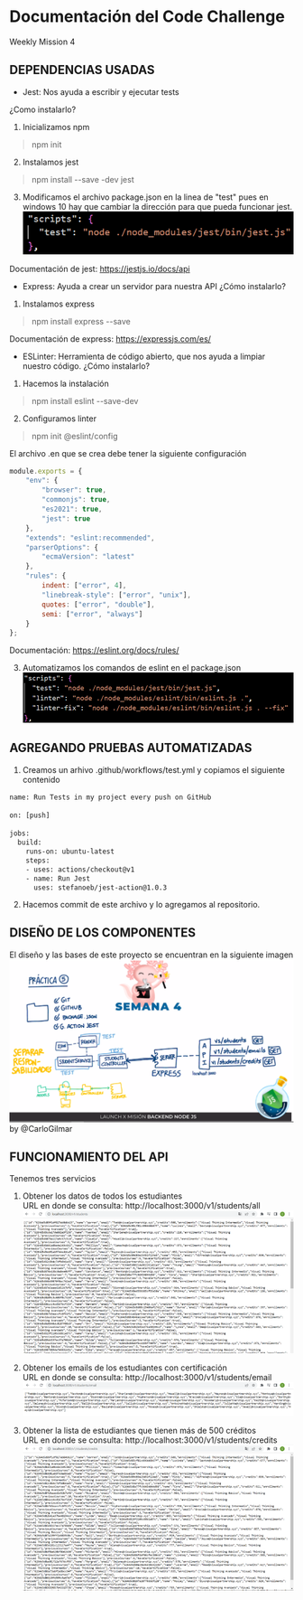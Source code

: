 # Documentación del Code Challenge
Weekly Mission 4

## DEPENDENCIAS USADAS
- Jest: Nos ayuda a escribir y ejecutar tests

¿Como instalarlo?

1) Inicializamos npm
> npm init

2) Instalamos jest
> npm install --save -dev jest

3) Modificamos el archivo package.json en la linea de "test" pues en windows 10 hay que cambiar la dirección para que pueda funcionar jest.
![image](https://github.com/CeViMu/Code_Challenge/blob/main/images/Imagen3.png)

Documentación de jest: https://jestjs.io/docs/api


- Express: Ayuda a crear un servidor para nuestra API
¿Cómo instalarlo?

1) Instalamos express
> npm install express --save

Documentación de express: https://expressjs.com/es/

- ESLinter: Herramienta de código abierto, que nos ayuda a limpiar nuestro código.
¿Cómo instalarlo?

1) Hacemos la instalación
> npm install eslint --save-dev

2) Configuramos linter
> npm init @eslint/config

El archivo .en que se crea debe tener la siguiente configuración
```js
module.exports = {
    "env": {
        "browser": true,
        "commonjs": true,
        "es2021": true,
        "jest": true
    },
    "extends": "eslint:recommended",
    "parserOptions": {
        "ecmaVersion": "latest"
    },
    "rules": {
        indent: ["error", 4],
        "linebreak-style": ["error", "unix"],
        quotes: ["error", "double"],
        semi: ["error", "always"]
    }
};
```
Documentación:  https://eslint.org/docs/rules/  

3) Automatizamos los comandos de eslint en el package.json
![image](https://github.com/CeViMu/Code_Challenge/blob/main/images/Imagen4.png)

## AGREGANDO PRUEBAS AUTOMATIZADAS
1) Creamos un arhivo .github/workflows/test.yml y copiamos el siguiente contenido

```
name: Run Tests in my project every push on GitHub

on: [push]

jobs:
  build:
    runs-on: ubuntu-latest
    steps:
    - uses: actions/checkout@v1
    - name: Run Jest
      uses: stefanoeb/jest-action@1.0.3
```
2) Hacemos commit de este archivo y lo agregamos al repositorio.

## DISEÑO DE LOS COMPONENTES
El diseño y las bases de este proyecto se encuentran en la siguiente imagen 
![image](https://github.com/CeViMu/Code_Challenge/blob/main/images/semana6.png)
by @CarloGilmar

## FUNCIONAMIENTO DEL API
Tenemos tres servicios

1) Obtener los datos de todos los estudiantes  
URL en donde se consulta: http://localhost:3000/v1/students/all 
![image](https://github.com/CeViMu/Code_Challenge/blob/main/images/students.png)

2) Obtener los emails de los estudiantes con certificación  
URL en donde se consulta: http://localhost:3000/v1/students/email
![image](https://github.com/CeViMu/Code_Challenge/blob/main/images/emails.png)

3) Obtener la lista de estudiantes que tienen más de 500 créditos  
URL en donde se consulta: http://localhost:3000/v1/students/credits
![image](https://github.com/CeViMu/Code_Challenge/blob/main/images/credits.png)

